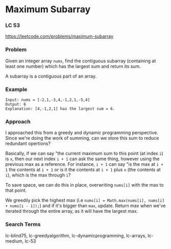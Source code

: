 # Maximum Subarray
### LC 53
https://leetcode.com/problems/maximum-subarray

### Problem
Given an integer array `nums`, find the contiguous subarray (containing at least one number) which has the largest sum and return its sum.

A subarray is a contiguous part of an array.

### Example
```
Input: nums = [-2,1,-3,4,-1,2,1,-5,4]
Output: 6
Explanation: [4,-1,2,1] has the largest sum = 6.
```

### Approach
I approached this from a greedy and dynamic programming perspective. Since we're doing the work of summing, can we store this sum to reduce redundant opertions?

Basically, if we can say "the current maximum sum to this point (at index `i`) is `x`, then our next index `i + 1` can ask the same thing, however using the previous max as a reference. For instance, `i + 1` can say "is the max at `i + 1` the contents at `i + 1` or is it the contents at `i + 1` plus `x` (the contents at `i`), which is the max through `i`?

To save space, we can do this in place, overwriting `nums[i]` with the max to that point. 

We greedily pick the highest max (i.e `nums[i] = Math.max(nums[i], nums[i] + nums[i - 1]);`) and if it's bigger than `max`, update. Return max when we've iterated through the entire array, as it will have the largest max.

### Search Terms
lc-blind75, lc-greedyalgorithm, lc-dynamicprogramming, lc-arrays, lc-medium, lc-53